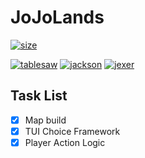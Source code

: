 # JoJoLands

[![size](https://img.shields.io/github/repo-size/sirmegamu/JoJoLands)](https://github.com/SirMegaMU/JoJoLands)

[![tablesaw](https://img.shields.io/badge/using_dependency-tablesaw--core%3A0.43.1-green)](https://github.com/jtablesaw/tablesaw/releases/tag/v0.43.1)
[![jackson](https://img.shields.io/badge/using_dependency-jackson--databind%3A2.15.2-green)](https://github.com/FasterXML/jackson-databind)
[![jexer](https://img.shields.io/badge/unused_dependency-jexer%3A1.6.0-red)](https://gitlab.com/AutumnMeowMeow/jexer)

## Task List

- [x] Map build
- [x] TUI Choice Framework
- [x] Player Action Logic
